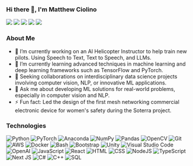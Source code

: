 ### Hi there 👋, I'm Matthew Ciolino
[![](https://img.shields.io/badge/💼Portfolio-6DA55F?&style=for-the-badge)](https://www.matthewciolino.com/)
[![](https://img.shields.io/badge/📄resume-gray?&style=for-the-badge)](https://www.matthewciolino.com/assets/docs/Matthew_Ciolino_Resume.pdf)
[![](https://img.shields.io/badge/linkedin-%230077B5.svg?&style=for-the-badge&logo=linkedin&logoColor=white)](https://www.linkedin.com/in/mrciolino/)
[![](https://img.shields.io/badge/email-D14836?style=for-the-badge&logo=gmail&logoColor=white)](mailto:matthew@matthewciolino.com)
[![](https://img.shields.io/badge/arXiv-282424?style=for-the-badge&logo=arxiv&logoColor=white)](https://arxiv.org/a/ciolino_m_1.html)

### About Me
- 🔭 I’m currently working on an AI Helicopter Instructor to help train new pilots. Using Speech to Text, Text to Speech, and LLMs.
- 🌱 I’m currently learning advanced techniques in machine learning and deep learning frameworks such as TensorFlow and PyTorch.
- 👯 Seeking collaborations on interdisciplinary data science projects involving computer vision, NLP, or innovative ML applications.
- 💬 Ask me about developing ML solutions for real-world problems, especially in computer vision and NLP.
- ⚡ Fun fact: Led the design of the first mesh networking commercial electronic device for women's safety during the Soterra project.

### Technologies
![Python](https://img.shields.io/badge/python-3670A0?style=for-the-badge&logo=python&logoColor=ffdd54)
![PyTorch](https://img.shields.io/badge/pytorch-EE4C2C.svg?style=for-the-badge&logo=pytorch&logoColor=white)
![Anaconda](https://img.shields.io/badge/anaconda-44A833.svg?style=for-the-badge&logo=anaconda&logoColor=white)
![NumPy](https://img.shields.io/badge/numpy-013243.svg?style=for-the-badge&logo=numpy&logoColor=white)
![Pandas](https://img.shields.io/badge/pandas-150458.svg?style=for-the-badge&logo=pandas&logoColor=white)
![OpenCV](https://img.shields.io/badge/opencv-5C3EE8.svg?style=for-the-badge&logo=opencv&logoColor=white)
![Git](https://img.shields.io/badge/git-%23F05033.svg?style=for-the-badge&logo=git&logoColor=white)
![AWS](https://img.shields.io/badge/AWS-%23FF9900.svg?style=for-the-badge&logo=amazon-aws&logoColor=white)
![Docker](https://img.shields.io/badge/docker-%230db7ed.svg?style=for-the-badge&logo=docker&logoColor=white)
![Bash](https://img.shields.io/badge/bash-4EAA25.svg?style=for-the-badge&logo=gnubash&logoColor=white)
![Bootstrap](https://img.shields.io/badge/bootstrap-7952B3.svg?style=for-the-badge&logo=bootstrap&logoColor=white)
![Unity](https://img.shields.io/badge/unity-FFFFFF.svg?style=for-the-badge&logo=unity&logoColor=black)
![Visual Studio Code](https://img.shields.io/badge/VSCode-007ACC.svg?style=for-the-badge&logo=visualstudiocode&logoColor=white)
![OpenAI](https://img.shields.io/badge/openai-75a99c.svg?style=for-the-badge&logo=openai&logoColor=white)
![JavaScript](https://img.shields.io/badge/javascript-%23323330.svg?style=for-the-badge&logo=javascript&logoColor=%23F7DF1E)
![React](https://img.shields.io/badge/react-61DAFB.svg?style=for-the-badge&logo=react&logoColor=white)
![HTML](https://img.shields.io/badge/html5-%23E34F26.svg?style=for-the-badge&logo=html5&logoColor=white)
![CSS](https://img.shields.io/badge/css3-%231572B6.svg?style=for-the-badge&logo=css3&logoColor=white)
![NodeJS](https://img.shields.io/badge/node.js-6DA55F?style=for-the-badge&logo=node.js&logoColor=white)
![TypeScript](https://img.shields.io/badge/typescript-%23007ACC.svg?style=for-the-badge&logo=typescript&logoColor=white)
![Next JS](https://img.shields.io/badge/Next-black?style=for-the-badge&logo=next.js&logoColor=white)
![C#](https://img.shields.io/badge/csharp-8068d8.svg?style=for-the-badge&logo=csharp&logoColor=white)
![C++](https://img.shields.io/badge/c++-%2300599C.svg?style=for-the-badge&logo=c&logoColor=white)
![SQL](https://img.shields.io/badge/mysql-%2300f.svg?style=for-the-badge&logo=mysql&logoColor=white)
